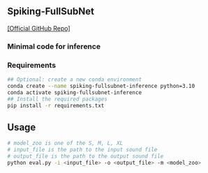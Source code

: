 ## Spiking-FullSubNet
[[Official GitHub Repo]](https://github.com/haoxiangsnr/spiking-fullsubnet)

### Minimal code for inference  

### Requirements
```bash
## Optional: create a new conda environment
conda create --name spiking-fullsubnet-inference python=3.10
conda activate spiking-fullsubnet-inference
## Install the required packages
pip install -r requirements.txt
```

## Usage
```bash
# model_zoo is one of the S, M, L, XL
# input_file is the path to the input sound file
# output_file is the path to the output sound file
python eval.py -i <input_file> -o <output_file> -m <model_zoo>
```
